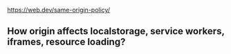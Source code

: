 
https://web.dev/same-origin-policy/

## How origin affects localstorage, service workers, iframes, resource loading?
